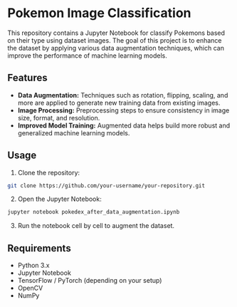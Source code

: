 # Pokemon Image Classification

This repository contains a Jupyter Notebook for classify Pokemons  based on their type using dataset images. The goal of this project is to enhance the dataset by applying various data augmentation techniques, which can improve the performance of machine learning models.

## Features
- **Data Augmentation:** Techniques such as rotation, flipping, scaling, and more are applied to generate new training data from existing images.
- **Image Processing:** Preprocessing steps to ensure consistency in image size, format, and resolution.
- **Improved Model Training:** Augmented data helps build more robust and generalized machine learning models.

## Usage
1. Clone the repository:
```bash
git clone https://github.com/your-username/your-repository.git
```
2. Open the Jupyter Notebook:
```bash
jupyter notebook pokedex_after_data_augmentation.ipynb
```
3. Run the notebook cell by cell to augment the dataset.

## Requirements
- Python 3.x
- Jupyter Notebook
- TensorFlow / PyTorch (depending on your setup)
- OpenCV
- NumPy

